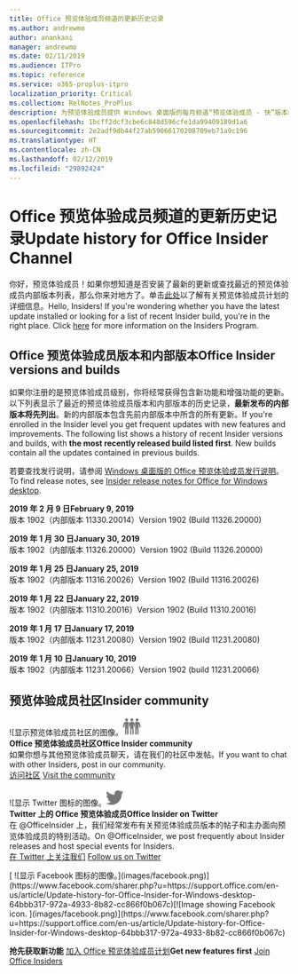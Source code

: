 ```yaml
---
title: Office 预览体验成员频道的更新历史记录
ms.author: andrewmo
author: anankani
manager: andrewmo
ms.date: 02/11/2019
ms.audience: ITPro
ms.topic: reference
ms.service: o365-proplus-itpro
localization_priority: Critical
ms.collection: RelNotes_ProPlus
description: 为预览体验成员提供 Windows 桌面版的每月频道“预览体验成员 - 快”版本的更新历史记录
ms.openlocfilehash: 1bcff2dcf3cbe6c848d596cfe1da99409189d1a6
ms.sourcegitcommit: 2e2adf9db44f27ab59066170208709eb71a9c196
ms.translationtype: HT
ms.contentlocale: zh-CN
ms.lasthandoff: 02/12/2019
ms.locfileid: "29892424"
---
```

# <a name="update-history-for-office-insider-channel"></a><span data-ttu-id="4cb18-103">Office 预览体验成员频道的更新历史记录</span><span class="sxs-lookup"><span data-stu-id="4cb18-103">Update history for Office Insider Channel</span></span>

<span data-ttu-id="4cb18-p101">你好，预览体验成员！如果你想知道是否安装了最新的更新或查找最近的预览体验成员内部版本列表，那么你来对地方了。单击[此处](https://insider.office.com/)以了解有关预览体验成员计划的详细信息。</span><span class="sxs-lookup"><span data-stu-id="4cb18-p101">Hello, Insiders! If you're wondering whether you have the latest update installed or looking for a list of recent Insider build, you're in the right place. Click [here](https://insider.office.com/) for more information on the Insiders Program.</span></span>

## <a name="office-insider-versions-and-builds"></a><span data-ttu-id="4cb18-107">Office 预览体验成员版本和内部版本</span><span class="sxs-lookup"><span data-stu-id="4cb18-107">Office Insider versions and builds</span></span>

<span data-ttu-id="4cb18-p102">如果你注册的是预览体验成员级别，你将经常获得包含新功能和增强功能的更新。以下列表显示了最近的预览体验成员版本和内部版本的历史记录，**最新发布的内部版本将先列出**。新的内部版本包含先前内部版本中所含的所有更新。</span><span class="sxs-lookup"><span data-stu-id="4cb18-p102">If you're enrolled in the Insider level you get frequent updates with new features and improvements. The following list shows a history of recent Insider versions and builds, with **the most recently released build listed first**. New builds contain all the updates contained in previous builds.</span></span> 

<span data-ttu-id="4cb18-111">若要查找发行说明，请参阅 [Windows 桌面版的 Office 预览体验成员发行说明](https://support.office.com/zh-CN/article/insider-release-notes-for-office-for-windows-desktop-523b3d33-8f46-4c79-b427-fdcf40c0b433)。</span><span class="sxs-lookup"><span data-stu-id="4cb18-111">To find release notes, see [Insider release notes for Office for Windows desktop](https://support.office.com/zh-CN/article/insider-release-notes-for-office-for-windows-desktop-523b3d33-8f46-4c79-b427-fdcf40c0b433).</span></span>

<span data-ttu-id="4cb18-112">**2019 年 2 月 9 日**</span><span class="sxs-lookup"><span data-stu-id="4cb18-112">**February 9, 2019**</span></span><br/> <span data-ttu-id="4cb18-113">版本 1902（内部版本 11330.20014）</span><span class="sxs-lookup"><span data-stu-id="4cb18-113">Version 1902 (Build 11326.20000)</span></span><br/> 

<span data-ttu-id="4cb18-114">**2019 年 1 月 30 日**</span><span class="sxs-lookup"><span data-stu-id="4cb18-114">**January 30, 2019**</span></span><br/> <span data-ttu-id="4cb18-115">版本 1902（内部版本 11326.20000）</span><span class="sxs-lookup"><span data-stu-id="4cb18-115">Version 1902 (Build 11326.20000)</span></span><br/> 

<span data-ttu-id="4cb18-116">**2019 年 1 月 25 日**</span><span class="sxs-lookup"><span data-stu-id="4cb18-116">**January 25, 2019**</span></span><br/> <span data-ttu-id="4cb18-117">版本 1902（内部版本 11316.20026）</span><span class="sxs-lookup"><span data-stu-id="4cb18-117">Version 1902 (Build 11316.20026)</span></span><br/> 

<span data-ttu-id="4cb18-118">**2019 年 1 月 22 日**</span><span class="sxs-lookup"><span data-stu-id="4cb18-118">**January 22, 2019**</span></span><br/> <span data-ttu-id="4cb18-119">版本 1902（内部版本 11310.20016）</span><span class="sxs-lookup"><span data-stu-id="4cb18-119">Version 1902 (Build 11310.20016)</span></span><br/> 

<span data-ttu-id="4cb18-120">**2019 年 1 月 17 日**</span><span class="sxs-lookup"><span data-stu-id="4cb18-120">**January 17, 2019**</span></span><br/> <span data-ttu-id="4cb18-121">版本 1902（内部版本 11231.20080）</span><span class="sxs-lookup"><span data-stu-id="4cb18-121">Version 1902 (Build 11231.20080)</span></span><br/>

<span data-ttu-id="4cb18-122">**2019 年 1 月 10 日**</span><span class="sxs-lookup"><span data-stu-id="4cb18-122">**January 10, 2019**</span></span><br/> <span data-ttu-id="4cb18-123">版本 1902（内部版本 11231.20066）</span><span class="sxs-lookup"><span data-stu-id="4cb18-123">Version 1902 (build 11231.20066)</span></span><br/> 


## <a name="insider-community"></a><span data-ttu-id="4cb18-124">预览体验成员社区</span><span class="sxs-lookup"><span data-stu-id="4cb18-124">Insider community</span></span>

<span data-ttu-id="4cb18-125">![显示预览体验成员社区的图像。</span><span class="sxs-lookup"><span data-stu-id="4cb18-125">![Image showing insider community.</span></span> ](images/insidercommunity.png) <br/>
<span data-ttu-id="4cb18-126">**Office 预览体验成员社区**</span><span class="sxs-lookup"><span data-stu-id="4cb18-126">**Office Insider community**</span></span><br/> <span data-ttu-id="4cb18-127">如果你想与其他预览体验成员聊天，请在我们的社区中发帖。</span><span class="sxs-lookup"><span data-stu-id="4cb18-127">If you want to chat with other Insiders, post in our community.</span></span><br/><span data-ttu-id="4cb18-128"> 
[访问社区](https://go.microsoft.com/fwlink/?linkid=843493)</span><span class="sxs-lookup"><span data-stu-id="4cb18-128"> 
[Visit the community](https://go.microsoft.com/fwlink/?linkid=843493)</span></span><br/> 

<span data-ttu-id="4cb18-129">![显示 Twitter 图标的图像。</span><span class="sxs-lookup"><span data-stu-id="4cb18-129">![Image showing twitter icon.</span></span> ](images/twitter.png)<br/>
<span data-ttu-id="4cb18-130">**Twitter 上的 Office 预览体验成员**</span><span class="sxs-lookup"><span data-stu-id="4cb18-130">**Office Insider on Twitter**</span></span><br/> <span data-ttu-id="4cb18-131">在 @OfficeInsider 上，我们经常发布有关预览体验成员版本的帖子和主办面向预览体验成员的特别活动。</span><span class="sxs-lookup"><span data-stu-id="4cb18-131">On @OfficeInsider, we post frequently about Insider releases and host special events for Insiders.</span></span><br/><span data-ttu-id="4cb18-132"> 
[在 Twitter 上关注我们](https://go.microsoft.com/fwlink/?linkid=717717)</span><span class="sxs-lookup"><span data-stu-id="4cb18-132"> 
[Follow us on Twitter](https://go.microsoft.com/fwlink/?linkid=717717)</span></span><br/> 

<span data-ttu-id="4cb18-133">
  [
  ![显示 Facebook 图标的图像。](images/facebook.png)](https://www.facebook.com/sharer.php?u=https://support.office.com/en-us/article/Update-history-for-Office-Insider-for-Windows-desktop-64bbb317-972a-4933-8b82-cc866f0b067c)</span><span class="sxs-lookup"><span data-stu-id="4cb18-133">[![Image showing Facebook icon. ](images/facebook.png)](https://www.facebook.com/sharer.php?u=https://support.office.com/en-us/article/Update-history-for-Office-Insider-for-Windows-desktop-64bbb317-972a-4933-8b82-cc866f0b067c)</span></span>


<span data-ttu-id="4cb18-134">**抢先获取新功能**
[加入 Office 预览体验成员计划](https://insider.office.com/)</span><span class="sxs-lookup"><span data-stu-id="4cb18-134">**Get new features first**
[Join Office Insiders](https://insider.office.com/)</span></span>